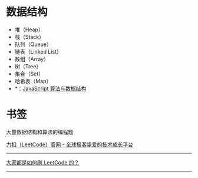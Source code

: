 # 数据结构

- 堆（Heap）
- 栈（Stack）
- 队列（Queue）
- 链表（Linked List）
- 数组（Array）
- 树（Tree）
- 集合（Set）
- 哈希表（Map）
- \*：[JavaScript 算法与数据结构](https://github.com/trekhleb/javascript-algorithms/blob/master/README.zh-CN.md)

# 书签
大量数据结构和算法的编程题

[力扣（LeetCode）官网 - 全球极客挚爱的技术成长平台](https://leetcode-cn.com/)

---

[大家都是如何刷 LeetCode 的？](https://www.zhihu.com/question/280279208)

---

